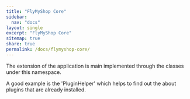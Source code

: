 ```yaml
---
title: "FlyMyShop Core"
sidebar:
  nav: "docs"
layout: single
excerpt: "FlyMyShop Core"
sitemap: true
share: true
permalink: /docs/flymyshop-core/
---
```


The extension of the application is main implemented through the classes under this namespace.

A good example is the 'PluginHelper' which helps to find out the about plugins that are already installed.

